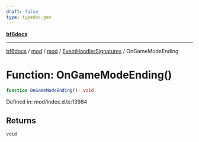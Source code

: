 ```yaml
---
draft: false
type: typedoc_gen
---
```


[**bf6docs**](../../../../_index.md)

***

[bf6docs](../../../../_index.md) / [mod](../../../_index.md) / [mod](../../_index.md) / [EventHandlerSignatures](../_index.md) / OnGameModeEnding

# Function: OnGameModeEnding()

```ts
function OnGameModeEnding(): void;
```

Defined in: mod/index.d.ts:13984

## Returns

`void`
